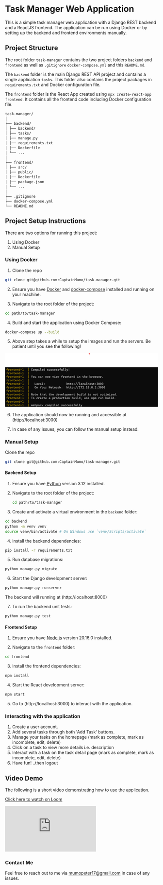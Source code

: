 # Task Manager Web Application

This is a simple task manager web application with a Django REST backend and a ReactJS frontend. The application can be run using Docker or by setting up the backend and frontend environments manually.

## Project Structure

The root folder `task-manager` contains the two project folders `backend` and `frontend` as well as `.gitignore` `docker-compose.yml` and this `README.md`.

The `backend` folder is the main Django REST API project and contains a single application `tasks`. This folder also contains the project packages in `requirements.txt` and Docker configuration file.

The `frontend` folder is the React App created using `npx create-react-app frontend`. It contains all the frontend code including Docker configuration file.

```
task-manager/
│
├── backend/
│ ├── backend/
│ ├── tasks/
│ ├── manage.py
│ ├── requirements.txt
│ ├── Dockerfile
│ └── ...
│
├── frontend/
│ ├── src/
│ ├── public/
│ ├── Dockerfile
│ ├── package.json
│ └── ...
│
├── .gitignore
├── docker-compose.yml
└── README.md
```

## Project Setup Instructions

There are two options for running this project:

1. Using Docker
2. Manual Setup

### Using Docker

1. Clone the repo

```bash
git clone git@github.com:CaptainMumo/task-manager.git
```

2. Ensure you have [Docker](https://www.docker.com/get-started) and [docker-compose](https://docs.docker.com/compose/install/) installed and running on your machine.

3. Navigate to the root folder of the project:

```bash
cd path/to/task-manager
```

4. Build and start the application using Docker Compose:

```bash
docker-compose up --build
```

5. Above step takes a while to setup the images and run the servers. Be patient until you see the following!

![alt text](image.png)

6. The application should now be running and accessible at (http://localhost:3000)

7. In case of any issues, you can follow the manual setup instead.

### Manual Setup

Clone the repo

```bash
git clone git@github.com:CaptainMumo/task-manager.git
```

#### Backend Setup

1. Ensure you have [Python](https://www.python.org/) version 3.12 installed.

2. Navigate to the root folder of the project:

   ```bash
   cd path/to/task-manager
   ```

3. Create and activate a virtual environment in the `backend` folder:

```bash
cd backend
python -m venv venv
source venv/bin/activate # On Windows use `venv/Scripts/activate`
```

4. Install the backend dependencies:

```bash
pip install -r requirements.txt
```

5. Run database migrations:

```bash
python manage.py migrate
```

6. Start the Django development server:

```bash
python manage.py runserver
```

The backend will running at (http://localhost:8000)

7. To run the backend unit tests:

```bash
python manage.py test
```

#### Frontend Setup

1. Ensure you have [Node.js](https://nodejs.org/) version 20.16.0 installed.

2. Navigate to the `frontend` folder:

```bash
cd frontend
```

3. Install the frontend dependencies:

```bash
npm install
```

4. Start the React development server:

```bash
npm start
```

5. Go to (http://localhost:3000) to interact with the application. 

### Interacting with the application

1. Create a user account.
2. Add several tasks through both 'Add Task' buttons.
3. Manage your tasks on the homepage (mark as complete, mark as incomplete, edit, delete)
4. Click on a task to view more details i.e. description
5. Interact with a task on the task detail page (mark as complete, mark as incomplete, edit, delete)
6. Have fun! ..then logout

## Video Demo
The following is a short video demonstrating how to use the application.

[Click here to watch on Loom](https://www.loom.com/share/d43e8fc5cc6e42089406b8e75d94f24c?sid=b237b1db-023b-4008-9c8a-80da6a07ec84)

<iframe src="https://www.loom.com/embed/d43e8fc5cc6e42089406b8e75d94f24c?sid=a7901547-2095-41dc-8e83-9fd5e6be0781" frameborder="0" webkitallowfullscreen mozallowfullscreen allowfullscreen></iframe>

### Contact Me
Feel free to reach out to me via mumopeter17@gmail.com in case of any issues.
